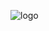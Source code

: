 ![logo](https://user-images.githubusercontent.com/83878985/126565083-4316ad96-881b-4dd4-8c45-a8786ddb1a85.jpeg)

